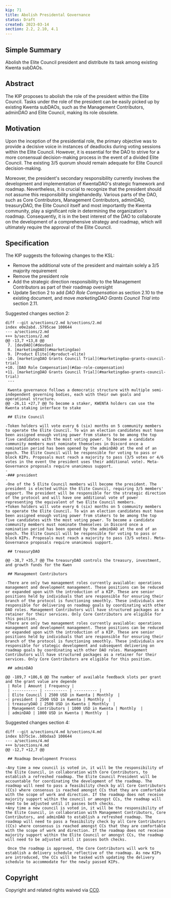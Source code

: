 ```yaml
---
kip: 71
title: Abolish Presidental Governance 
status: Draft
created: 2023-03-14
section: 2.2, 2.10, 4.1
---
```


## Simple Summary

Abolish the Elite Council president and distribute its task among existing Kwenta subDAOs.

## Abstract

The KIP proposes to abolish the role of the president within the Elite Council. Tasks under the role of the president can be easily picked up by existing Kwenta subDAOs, such as the Management Contributors, adminDAO and Elite Council, making its role obsolete.

## Motivation

Upon the inception of the presidential role, the primary objective was to provide a decisive voice in instances of deadlocks during voting sessions within the Elite Council. However, it is essential for the DAO to strive for a more consensual decision-making process in the event of a divided Elite Council. The existing 3/5 quorum should remain adequate for Elite Council decision-making.

Moreover, the president's secondary responsibility currently involves the development and implementation of KwentaDAO's strategic framework and roadmap. Nevertheless, it is crucial to recognize that the president should not assume this responsibility singlehandedly. Various parts of the DAO, such as Core Contributors, Management Contributors, adminDAO, treasuryDAO, the Elite Council itself and most importantly the Kwenta community, play a significant role in determining the organization's roadmap. Consequently, it is in the best interest of the DAO to collaborate on the development of a comprehensive strategy and roadmap, which will ultimately require the approval of the Elite Council. 


## Specification

The KIP suggests the following changes to the KSL:
    
* Remove the additional vote of the president and maintain solely a 3/5 majority requirement
* Remove the president role
* Add the strategic direction responsibility to the Management Contributors as part of their roadmap oversight
* Update Section 2 to add *DAO Role Compensation* as section 2.10 to the existing document, and move *marketingDAO Grants Council Trial* into section 2.11.

Suggested changes section 2:

```
diff --git a/sections/2.md b/sections/2.md
index e0e2abd..5795cae 100644
--- a/sections/2.md
+++ b/sections/2.md
@@ -13,7 +13,8 @@
 7. [devDAO](#devdao)
 8. [marketingDAO](#marketingdao)
 9. [Product Elite](#product-elite)
-10. [marketingDAO Grants Council Trial](#marketingdao-grants-council-trial)
+10. [DAO Role Compensation](#dao-role-compensation)
+11. [marketingDAO Grants Council Trial](#marketingdao-grants-council-trial)
 ---
 
 Kwenta governance follows a democratic structure with multiple semi-independent governing bodies, each with their own goals and operational structure.
@@ -26,11 +27,7 @@ To become a staker, KWENTA holders can use the Kwenta staking interface to stake
 
 ## Elite Council
 
-Token holders will vote every 6 (six) months on 5 community members to operate the Elite Council. To win an election candidates must have been assigned enough voting power from stakers to be among the top five candidates with the most voting power. To become a candidate community members must nominate themselves in Discord once a nomination period has been opened by the adminDAO at the end of an epoch. The Elite Council will be responsible for voting to pass or block KIPs. Proposals must reach a majority to pass (3/5 votes or 4/6 votes in the event the president uses their additional vote). Meta-Governance proposals require unanimous support.
-
-### president
-
-One of the 5 Elite Council members will become the president. The president is elected within the Elite Council, requiring 3/5 members' support. The president will be responsible for the strategic direction of the protocol and will have one additional vote of power representing the equivalent of two Elite Council members.
+Token holders will vote every 6 (six) months on 5 community members to operate the Elite Council. To win an election candidates must have been assigned enough voting power from stakers to be among the top five candidates with the most voting power. To become a candidate community members must nominate themselves in Discord once a nomination period has been opened by the adminDAO at the end of an epoch. The Elite Council will be responsible for voting to pass or block KIPs. Proposals must reach a majority to pass (3/5 votes). Meta-Governance proposals require unanimous support.
 
 ## treasuryDAO
 
@@ -38,7 +35,7 @@ The treasuryDAO controls the treasury, investment, and growth funds for the Kwen
 
 ## Management Contributors
 
-There are only two management roles currently available: operations management and development management. These positions can be reduced or expanded upon with the introduction of a KIP. These are senior positions held by individuals that are responsible for ensuring their branch of the protocol is functioning smoothly. These individuals are responsible for delivering on roadmap goals by coordinating with other DAO roles. Management Contributors will have structured packages as a retainer for their services. Only Core Contributors are eligible for this position.
+There are only two management roles currently available: operations management and development management. These positions can be reduced or expanded upon with the introduction of a KIP. These are senior positions held by individuals that are responsible for ensuring their branch of the protocol is functioning smoothly. These individuals are responsible for stategic development and subsequent delivering on roadmap goals by coordinating with other DAO roles. Management Contributors will have structured packages as a retainer for their services. Only Core Contributors are eligible for this position.
 
 ## adminDAO
 
@@ -189,7 +186,6 @@ The number of available feedback slots per grant and the grant value are depende
 | Role | Amount | Frequency |
 | ----------- | ---------- | ---------- |
 | Elite Council | 2500 USD in Kwenta | Monthly  |
-| president | 2500 USD in Kwenta | Monthly  |
 | treasuryDAO | 2500 USD in Kwenta | Monthly  |
 | Management Contributors | 1000 USD in Kwenta | Monthly  |
 | adminDAO | 1000 USD in Kwenta | Monthly  |
```

Suggested changes section 4:

```
diff --git a/sections/4.md b/sections/4.md
index b375c1e..b0bdaa3 100644
--- a/sections/4.md
+++ b/sections/4.md
@@ -12,7 +12,7 @@
 
 ## Roadmap Development Process
 
-Any time a new council is voted in, it will be the responsibility of the Elite Council, in collaboration with Core Contributors, to establish a refreshed roadmap. The Elite Council President will be accountable for coordinating the development of the roadmap. The roadmap will need to pass a feasibility check by all Core Contributors (CCs) where consensus is reached amongst CCs that they are comfortable with the scope of work and direction. If the roadmap does not receive majority support within the council or amongst CCs, the roadmap will need to be adjusted until it passes both checks.
+Any time a new council is voted in, it will be the responsibility of the Elite Council, in collaboration with Management Contributors, Core Contributors, and adminDAO to establish a refreshed roadmap. The roadmap will need to pass a feasibility check by all Core Contributors (CCs) where consensus is reached amongst CCs that they are comfortable with the scope of work and direction. If the roadmap does not receive majority support within the Elite Council or amongst CCs, the roadmap will need to be adjusted until it passes both checks.
 
 Once the roadmap is approved, the Core Contributors will work to establish a delivery schedule reflective of the roadmap. As new KIPs are introduced, the CCs will be tasked with updating the delivery schedule to accommodate for the newly passed KIPs.
 ```

## Copyright

Copyright and related rights waived via [CC0](https://creativecommons.org/publicdomain/zero/1.0/).